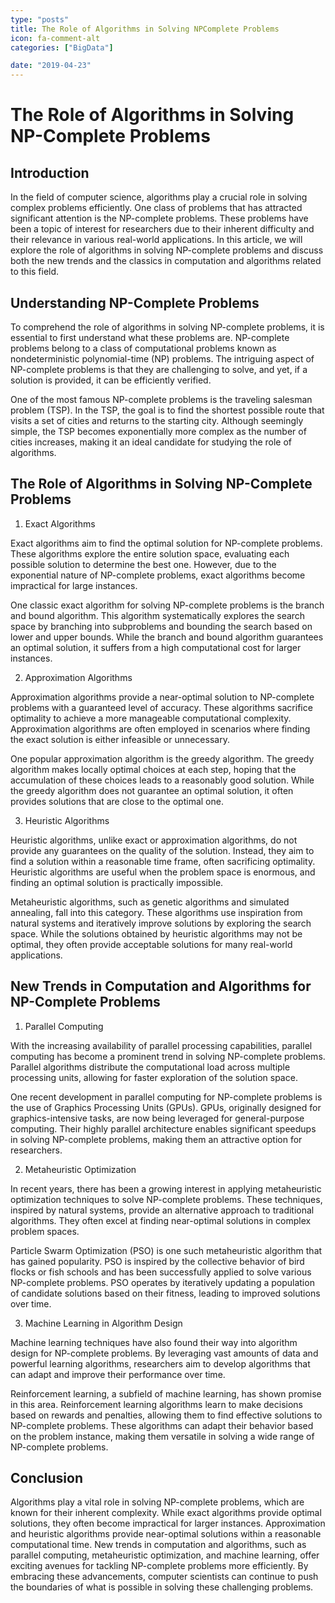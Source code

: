 ```yaml
---
type: "posts"
title: The Role of Algorithms in Solving NPComplete Problems
icon: fa-comment-alt
categories: ["BigData"]

date: "2019-04-23"
---
```




# The Role of Algorithms in Solving NP-Complete Problems

## Introduction

In the field of computer science, algorithms play a crucial role in solving complex problems efficiently. One class of problems that has attracted significant attention is the NP-complete problems. These problems have been a topic of interest for researchers due to their inherent difficulty and their relevance in various real-world applications. In this article, we will explore the role of algorithms in solving NP-complete problems and discuss both the new trends and the classics in computation and algorithms related to this field.

## Understanding NP-Complete Problems

To comprehend the role of algorithms in solving NP-complete problems, it is essential to first understand what these problems are. NP-complete problems belong to a class of computational problems known as nondeterministic polynomial-time (NP) problems. The intriguing aspect of NP-complete problems is that they are challenging to solve, and yet, if a solution is provided, it can be efficiently verified.

One of the most famous NP-complete problems is the traveling salesman problem (TSP). In the TSP, the goal is to find the shortest possible route that visits a set of cities and returns to the starting city. Although seemingly simple, the TSP becomes exponentially more complex as the number of cities increases, making it an ideal candidate for studying the role of algorithms.

## The Role of Algorithms in Solving NP-Complete Problems

1. Exact Algorithms

Exact algorithms aim to find the optimal solution for NP-complete problems. These algorithms explore the entire solution space, evaluating each possible solution to determine the best one. However, due to the exponential nature of NP-complete problems, exact algorithms become impractical for large instances.

One classic exact algorithm for solving NP-complete problems is the branch and bound algorithm. This algorithm systematically explores the search space by branching into subproblems and bounding the search based on lower and upper bounds. While the branch and bound algorithm guarantees an optimal solution, it suffers from a high computational cost for larger instances.

2. Approximation Algorithms

Approximation algorithms provide a near-optimal solution to NP-complete problems with a guaranteed level of accuracy. These algorithms sacrifice optimality to achieve a more manageable computational complexity. Approximation algorithms are often employed in scenarios where finding the exact solution is either infeasible or unnecessary.

One popular approximation algorithm is the greedy algorithm. The greedy algorithm makes locally optimal choices at each step, hoping that the accumulation of these choices leads to a reasonably good solution. While the greedy algorithm does not guarantee an optimal solution, it often provides solutions that are close to the optimal one.

3. Heuristic Algorithms

Heuristic algorithms, unlike exact or approximation algorithms, do not provide any guarantees on the quality of the solution. Instead, they aim to find a solution within a reasonable time frame, often sacrificing optimality. Heuristic algorithms are useful when the problem space is enormous, and finding an optimal solution is practically impossible.

Metaheuristic algorithms, such as genetic algorithms and simulated annealing, fall into this category. These algorithms use inspiration from natural systems and iteratively improve solutions by exploring the search space. While the solutions obtained by heuristic algorithms may not be optimal, they often provide acceptable solutions for many real-world applications.

## New Trends in Computation and Algorithms for NP-Complete Problems

1. Parallel Computing

With the increasing availability of parallel processing capabilities, parallel computing has become a prominent trend in solving NP-complete problems. Parallel algorithms distribute the computational load across multiple processing units, allowing for faster exploration of the solution space.

One recent development in parallel computing for NP-complete problems is the use of Graphics Processing Units (GPUs). GPUs, originally designed for graphics-intensive tasks, are now being leveraged for general-purpose computing. Their highly parallel architecture enables significant speedups in solving NP-complete problems, making them an attractive option for researchers.

2. Metaheuristic Optimization

In recent years, there has been a growing interest in applying metaheuristic optimization techniques to solve NP-complete problems. These techniques, inspired by natural systems, provide an alternative approach to traditional algorithms. They often excel at finding near-optimal solutions in complex problem spaces.

Particle Swarm Optimization (PSO) is one such metaheuristic algorithm that has gained popularity. PSO is inspired by the collective behavior of bird flocks or fish schools and has been successfully applied to solve various NP-complete problems. PSO operates by iteratively updating a population of candidate solutions based on their fitness, leading to improved solutions over time.

3. Machine Learning in Algorithm Design

Machine learning techniques have also found their way into algorithm design for NP-complete problems. By leveraging vast amounts of data and powerful learning algorithms, researchers aim to develop algorithms that can adapt and improve their performance over time.

Reinforcement learning, a subfield of machine learning, has shown promise in this area. Reinforcement learning algorithms learn to make decisions based on rewards and penalties, allowing them to find effective solutions to NP-complete problems. These algorithms can adapt their behavior based on the problem instance, making them versatile in solving a wide range of NP-complete problems.

## Conclusion

Algorithms play a vital role in solving NP-complete problems, which are known for their inherent complexity. While exact algorithms provide optimal solutions, they often become impractical for larger instances. Approximation and heuristic algorithms provide near-optimal solutions within a reasonable computational time. New trends in computation and algorithms, such as parallel computing, metaheuristic optimization, and machine learning, offer exciting avenues for tackling NP-complete problems more efficiently. By embracing these advancements, computer scientists can continue to push the boundaries of what is possible in solving these challenging problems.